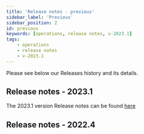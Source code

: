 ```yaml
---
title: 'Release notes - previous'
sidebar_label: 'Previous'
sidebar_position: 2
id: previous
keywords: [operations, release notes, v-2023.1]
tags:
    - operations
    - release notes
    - v-2023.1
---
```


Please see below our Releases history and its details.

## Release notes - 2023.1

The 2023.1 version Release notes can be found [here](../2023.1)

## Release notes - 2022.4































